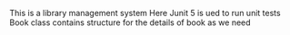 This is a library management system 
Here Junit 5 is ued to run unit tests
Book class contains structure for the details of book as we need
